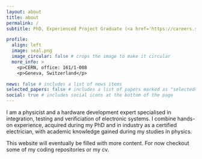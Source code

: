```yaml
---
layout: about
title: about
permalink: /
subtitle: PhD, Experienced Project Graduate (<a href='https://careers.smartrecruiters.com/CERN/experienced-graduates'>QUEST</a>) at CERN

profile:
  align: left
  image: seal.png
  image_circular: false # crops the image to make it circular
  more_info: >
    <p>CERN, office: 161/1-008
    <p>Geneva, Switzerland</p>

news: false # includes a list of news items
selected_papers: false # includes a list of papers marked as "selected={true}"
social: true # includes social icons at the bottom of the page
---
```


I am a physicist and a hardware development expert specialised in integration, testing and verificiation
of electronic systems.
I combine hands-on experience, acquired during my PhD and in industry as a certified
electrician, with academic knowledge gained during my studies in physics.

This website will eventually be filled with more content. For now checkout some of my coding repositories or my cv.
